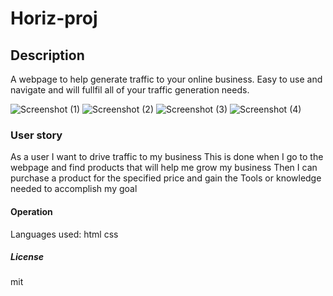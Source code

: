 # Horiz-proj

## Description

A webpage to help generate traffic to your online business. Easy to use and navigate
and will fullfil all of your traffic generation needs.

![Screenshot (1)](https://user-images.githubusercontent.com/112460703/199842599-59120458-11cc-4635-8804-263aaddae4eb.png)
![Screenshot (2)](https://user-images.githubusercontent.com/112460703/199842760-e7d11894-884c-485a-a720-5c6c1da8fdd1.png)
![Screenshot (3)](https://user-images.githubusercontent.com/112460703/199842809-260494bc-535f-43dc-b813-a69e146218b0.png)
![Screenshot (4)](https://user-images.githubusercontent.com/112460703/199842864-77c35dbf-69fc-488b-b353-2f89137ea9d0.png)

### User story

As a user I want to drive traffic to my business
This is done when I go to the webpage and find products that will help me grow my business
Then I can purchase a product for the specified price and gain the Tools or knowledge needed to accomplish my goal

#### Operation

Languages used:
html
css

##### License

mit
